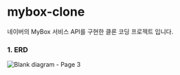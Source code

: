 # mybox-clone
네이버의 MyBox 서비스 API를 구현한 클론 코딩 프로젝트 입니다.

### 1. ERD
![Blank diagram - Page 3](https://user-images.githubusercontent.com/112854083/225521511-771a4110-3d12-4c29-81fe-18915da5f46b.png)
